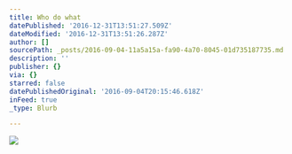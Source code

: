 ```yaml
---
title: Who do what
datePublished: '2016-12-31T13:51:27.509Z'
dateModified: '2016-12-31T13:51:26.287Z'
author: []
sourcePath: _posts/2016-09-04-11a5a15a-fa90-4a70-8045-01d735187735.md
description: ''
publisher: {}
via: {}
starred: false
datePublishedOriginal: '2016-09-04T20:15:46.618Z'
inFeed: true
_type: Blurb

---
```

![](https://the-grid-user-content.s3-us-west-2.amazonaws.com/97e751ae-11fa-4bbb-a77d-00e156a999b5.jpg)